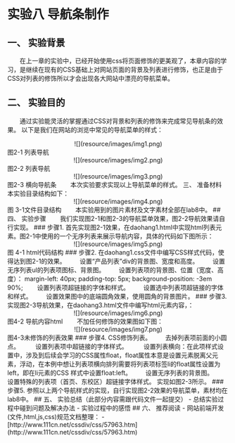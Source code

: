 # 实验八 导航条制作
## 一、	实验背景  
&emsp;&emsp;在上一章的实验中，已经开始使用css将页面修饰的更美观了，本章内容的学习，是继续在现有的CSS基础上对网站页面的背景及列表进行修饰，也正是由于CSS对列表的修饰所以才会出现各大网站中漂亮的导航菜单。
## 二、	实验目的
&emsp;&emsp;通过实验能灵活的掌握通过CSS对背景和列表的修饰来完成常见导航条的效果。
以下是我们在网站的浏览中常见的导航菜单的样式：    
<center>![](resource/images/img1.png)</center>  
图2-1 列表导航  
<center>![](resource/images/img2.png)</center>  
图2-2 列表导航  
<center>![](resource/images/img3.png)</center>  
图2-3 横向导航条
&emsp;&emsp;本次实验要求实现以上导航菜单的样式。
三、	准备材料
本实验目录结构如下：  
<center>![](resource/images/img4.png)</center>  
图 3-1文件目录结构
&emsp;&emsp;本实验用到的图片素材及文字素材全部在lab8中。
## 四、	实验步骤
&emsp;&emsp;我们实现图2-1和图2-3的导航菜单效果，图2-2导航效果请自行实现。
### 步骤1.	首先实现图2-1效果，在daohang1.html中实现html列表元素。图2-1中使用的一个无序列表来展示导航内容，具体的代码如下图所示：  
<center>![](resource/images/img5.png)</center>  
图 4-1 html代码结构
### 步骤2.	在daohang1.css文件中编写CSS样式代码，使得达到图2-1的效果。
&emsp;&emsp;设置“产品列表”div的背景图、宽度和高度。
&emsp;&emsp;设置无序列表ul的列表项图标、背景图。
&emsp;&emsp;设置列表项的背景图、位置（宽度、高度）：
                                margin-left: 40px;
							 	padding-top: 5px;
							    background-position: -3em 90%;
&emsp;&emsp;设置列表项超链接的字体和样式。
&emsp;&emsp;设置选中列表项超链接的字体和样式。
&emsp;&emsp;设置效果图中的底端圆角效果，使用圆角的背景图片。
### 步骤3.	实现图2-3导航效果，在daohang3.html文件中编写html元素内容，：  
<center>![](resource/images/img6.png)</center>  
图4-2 导航内容html
&emsp;&emsp;不加任何修饰的效果图如下图：
<center>![](resource/images/img7.png)</center>  
图4-3未修饰的列表效果
### 步骤4.	CSS修饰列表。
&emsp;&emsp;去掉列表项前面的小圆点。
&emsp;&emsp; 设置列表项中超链接的字体样式。
&emsp;&emsp; 设置列表横向：在此项样式设置中，涉及到后续会学习的CSS属性float，float属性本意是设置元素脱离父元素，浮动，在本例中想让列表项横向排列需要将列表项标签li的float属性设置为left，即在li元素的CSS 样式中设置float:left。
&emsp;&emsp;设置无序列表的背景图。
&emsp;&emsp;设置特殊的列表项（首页、东校区）超链接字体样式。
实现如图2-3所示。
### 步骤5.	参照以上两个导航样式的实现，自行实现图2-2效果的导航菜单，素材均在lab8中。
## 五、	实验总结（此部分内容需跟代码文件一起提交）
 - 总结实验过程中碰到问题及解决办法
 - 实验过程中的感悟
## 六、	推荐阅读
 - 网站前端开发(文件,html,js,css)规范文档整理：
 - [http://www.111cn.net/cssdiv/css/57963.htm](http://www.111cn.net/cssdiv/css/57963.htm)

